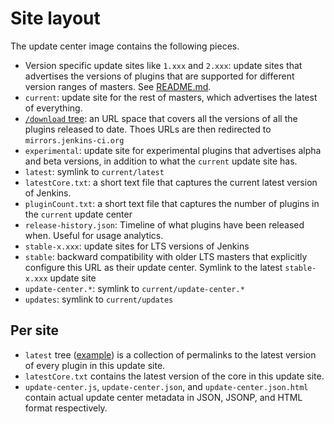 # Site layout

The update center image contains the following pieces.

 * Version specific update sites like `1.xxx` and `2.xxx`: update sites that advertises the versions of plugins that are supported for different version ranges of masters. See [README.md](README.md).
 * `current`: update site for the rest of masters, which advertises the latest of everything.
 * [`/download` tree](http://updates.jenkins-ci.org/download): an URL space that covers all the versions of all the plugins released to date. Thoes URLs are then redirected to `mirrors.jenkins-ci.org`
 * `experimental`: update site for experimental plugins that advertises alpha and beta versions, in addition to what the `current` update site has.
 * `latest`: symlink to `current/latest`
 * `latestCore.txt`: a short text file that captures the current latest version of Jenkins.
 * `pluginCount.txt`: a short text file that captures the number of plugins in the `current` update center
 * `release-history.json`: Timeline of what plugins have been released when. Useful for usage analytics.
 * `stable-x.xxx`: update sites for LTS versions of Jenkins
 * `stable`: backward compatibility with older LTS masters that explicitly configure this URL as their update center. Symlink to the latest `stable-x.xxx` update site
 * `update-center.*`: symlink to `current/update-center.*`
 * `updates`: symlink to `current/updates`

## Per site
 * `latest` tree ([example](http://updates.jenkins-ci.org/current/latest/)) is a collection of permalinks to the latest version of every plugin in this update site.
 * `latestCore.txt` contains the latest version of the core in this update site.
 * `update-center.js`, `update-center.json`, and `update-center.json.html` contain actual update center metadata in JSON, JSONP, and HTML format respectively.

